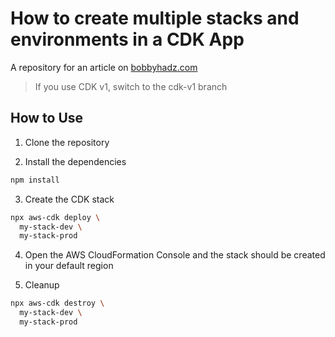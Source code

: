 # How to create multiple stacks and environments in a CDK App

A repository for an article on
[bobbyhadz.com](https://bobbyhadz.com/blog/aws-cdk-nested-stack)

> If you use CDK v1, switch to the cdk-v1 branch

## How to Use

1. Clone the repository

2. Install the dependencies

```bash
npm install
```

3. Create the CDK stack

```bash
npx aws-cdk deploy \
  my-stack-dev \
  my-stack-prod
```

4. Open the AWS CloudFormation Console and the stack should be created in your
   default region

5. Cleanup

```bash
npx aws-cdk destroy \
  my-stack-dev \
  my-stack-prod
```
